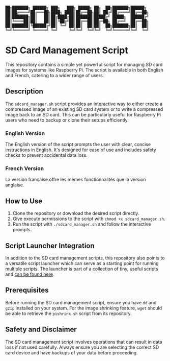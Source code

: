 ```
██╗███████╗ ██████╗ ███╗   ███╗ █████╗ ██╗  ██╗███████╗██████╗ 
██║██╔════╝██╔═══██╗████╗ ████║██╔══██╗██║ ██╔╝██╔════╝██╔══██╗
██║███████╗██║   ██║██╔████╔██║███████║█████╔╝ █████╗  ██████╔╝
██║╚════██║██║   ██║██║╚██╔╝██║██╔══██║██╔═██╗ ██╔══╝  ██╔══██╗
██║███████║╚██████╔╝██║ ╚═╝ ██║██║  ██║██║  ██╗███████╗██║  ██║
╚═╝╚══════╝ ╚═════╝ ╚═╝     ╚═╝╚═╝  ╚═╝╚═╝  ╚═╝╚══════╝╚═╝  ╚═╝
```
# SD Card Management Script

This repository contains a simple yet powerful script for managing SD card images for systems like Raspberry Pi. The script is available in both English and French, catering to a wider range of users.

## Description

The `sdcard_manager.sh` script provides an interactive way to either create a compressed image of an existing SD card system or to write a compressed image back to an SD card. This can be particularly useful for Raspberry Pi users who need to backup or clone their setups efficiently.

### English Version

The English version of the script prompts the user with clear, concise instructions in English. It's designed for ease of use and includes safety checks to prevent accidental data loss.

### French Version

La version française offre les mêmes fonctionnalités que la version anglaise.

## How to Use

1. Clone the repository or download the desired script directly.
2. Give execute permissions to the script with `chmod +x sdcard_manager.sh`.
3. Run the script with `./sdcard_manager.sh` and follow the interactive prompts.

## Script Launcher Integration

In addition to the SD card management scripts, this repository also points to a versatile script launcher which can serve as a starting point for running multiple scripts. The launcher is part of a collection of tiny, useful scripts and [can be found here](https://github.com/SECRET-GUEST/tiny-scripts/tree/ALL/linux/launchers/script%20launcher).

## Prerequisites

Before running the SD card management script, ensure you have `dd` and `gzip` installed on your system. For the image shrinking feature, `wget` should be able to retrieve the `pishrink.sh` script from its repository.

## Safety and Disclaimer

The SD card management script involves operations that can result in data loss if not used carefully. Always ensure you are selecting the correct SD card device and have backups of your data before proceeding.
